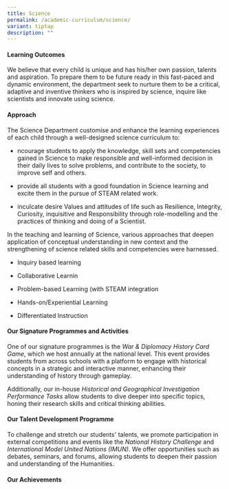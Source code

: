 ```yaml
---
title: Science
permalink: /academic-curriculum/science/
variant: tiptap
description: ""
---
```

<h4><strong>Learning Outcomes</strong></h4>
<p>We believe that every child is unique and has his/her own passion, talents
and aspiration. To prepare them to be future ready in this fast-paced and
dynamic environment, the department seek to nurture them to be a critical,
adaptive and inventive thinkers who is inspired by science, inquire like
scientists and innovate using science.</p>
<h4><strong>Approach</strong></h4>
<p>The Science Department customise and enhance the learning experiences
of each child through a well-designed science curriculum to:</p>
<ul data-tight="true" class="tight">
<li>
<p>ncourage students to apply the knowledge, skill sets and competencies
gained in Science to make responsible and well-informed decision in their
daily lives to solve problems, and contribute to the society, to improve
self and others.</p>
</li>
<li>
<p>provide all students with a good foundation in Science learning and excite
them in the pursue of STEAM related work.</p>
</li>
<li>
<p>inculcate desire Values and attitudes of life such as Resilience, Integrity,
Curiosity, inquisitive and Responsibility through role-modelling and the
practices of thinking and doing of a Scientist.</p>
</li>
</ul>
<p>In the teaching and learning of Science, various approaches that deepen
application of conceptual understanding in new context and the strengthening
of science related skills and competencies were harnessed.</p>
<ul data-tight="true" class="tight">
<li>
<p>Inquiry based learning</p>
</li>
<li>
<p>Collaborative Learnin</p>
</li>
<li>
<p>Problem-based Learning (with STEAM integration</p>
</li>
<li>
<p>Hands-on/Experiential Learning</p>
</li>
<li>
<p>Differentiated Instruction</p>
</li>
</ul>
<h4><strong>Our Signature Programmes and Activities</strong></h4>
<p>One of our signature programmes is the <em>War &amp; Diplomacy History Card Game</em>,
which we host annually at the national level. This event provides students
from across schools with a platform to engage with historical concepts
in a strategic and interactive manner, enhancing their understanding of
history through gameplay.</p>
<p>Additionally, our in-house <em>Historical and Geographical Investigation Performance Tasks</em> allow
students to dive deeper into specific topics, honing their research skills
and critical thinking abilities.</p>
<h4><strong>Our Talent Development Programme</strong></h4>
<p>To challenge and stretch our students' talents, we promote participation
in external competitions and events like the <em>National History Challenge</em> and <em>International Model United Nations (IMUN)</em>.
We offer opportunities such as debates, seminars, and forums, allowing
students to deepen their passion and understanding of the Humanities.</p>
<h4><strong>Our Achievements</strong></h4>
<p></p>